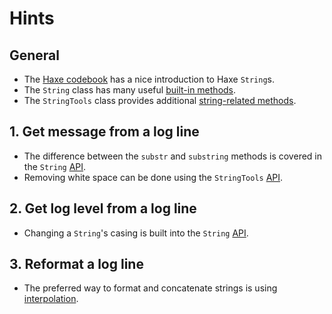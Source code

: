 # Hints

## General

- The [Haxe codebook][codebook-strings] has a nice introduction to Haxe `String`s.
- The `String` class has many useful [built-in methods][string-api].
- The `StringTools` class provides additional [string-related methods][stringtools-api].

## 1. Get message from a log line

- The difference between the `substr` and `substring` methods is covered in the `String` [API][string-api].
- Removing white space can be done using the `StringTools` [API][stringtools-api].

## 2. Get log level from a log line

- Changing a `String`'s casing is built into the `String` [API][string-api].

## 3. Reformat a log line

- The preferred way to format and concatenate strings is using [interpolation][interpolation].

[codebook-strings]: https://code.haxe.org/category/beginner/strings.html
[string-api]: https://api.haxe.org/String.html
[stringtools-api]: https://api.haxe.org/StringTools.html
[interpolation]: https://haxe.org/manual/lf-string-interpolation.html
